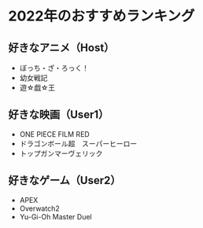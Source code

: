 # 2022年のおすすめランキング


## 好きなアニメ（Host）

- ぼっち・ざ・ろっく！
- 幼女戦記
- 遊☆戯☆王


## 好きな映画（User1）

- ONE PIECE FILM RED
- ドラゴンボール超　スーパーヒーロー
- トップガンマーヴェリック


## 好きなゲーム（User2）

- APEX
- Overwatch2
- Yu-Gi-Oh Master Duel

